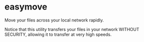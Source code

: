 # easymove
Move your files across your local network rapidly.

Notice that this utility transfers your files in your network 
WITHOUT SECURITY, allowing it to transfer at very high speeds.
